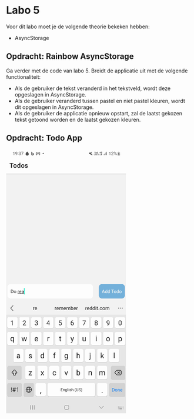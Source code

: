 # Labo 5

Voor dit labo moet je de volgende theorie bekeken hebben:
- AsyncStorage

## Opdracht: Rainbow AsyncStorage

Ga verder met de code van labo 5. Breidt de applicatie uit met de volgende functionaliteit:
- Als de gebruiker de tekst veranderd in het tekstveld, wordt deze opgeslagen in AsyncStorage.
- Als de gebruiker veranderd tussen pastel en niet pastel kleuren, wordt dit opgeslagen in AsyncStorage.
- Als de gebruiker de applicatie opnieuw opstart, zal de laatst gekozen tekst getoond worden en de laatst gekozen kleuren.

## Opdracht: Todo App

![Alt text](../images/todoasync.gif)